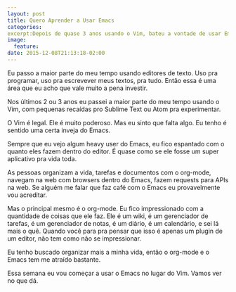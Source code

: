 ```yaml
---
layout: post
title: Quero Aprender a Usar Emacs
categories: 
excerpt:Depois de quase 3 anos usando o Vim, bateu a vontade de usar Emacs.
image:
  feature:
date: 2015-12-08T21:13:18-02:00
---
```

Eu passo a maior parte do meu tempo usando editores de texto. Uso pra programar,
uso pra escrevever meus textos, pra tudo. Então essa é uma área que eu acho que
vale muito a pena investir.

Nos últimos 2 ou 3 anos eu passei a maior parte do meu tempo usando o Vim, com
pequenas recaídas pro Sublime Text ou Atom pra experimentar.

O Vim é legal. Ele é muito poderoso. Mas eu sinto que falta algo. Eu tenho é
sentido uma certa inveja do Emacs.

Sempre que eu vejo algum heavy user do Emacs, eu fico espantado com o quanto
eles fazem dentro do editor. É quase como se ele fosse um super aplicativo pra
vida toda.

As pessoas organizam a vida, tarefas e documentos com o org-mode, navegam na web
com browsers dentro do Emacs, fazem requests para APIs na web. Se alguém me
falar que faz café com o Emacs eu provavelmente vou acreditar.

Mas o principal mesmo é o org-mode. Eu fico impressionado com a quantidade de
coisas que ele faz. Ele é um wiki, é um gerenciador de tarefas, é um gerenciador
de notas, é um diário, é um calendário, e sei lá mais o quê. Quando você para
pra pensar que isso é apenas um plugin de um editor, não tem como não se
impressionar.

Eu tenho buscado organizar mais a minha vida, então o org-mode e o Emacs tem me
atraído bastante.

Essa semana eu vou começar a usar o Emacs no lugar do Vim. Vamos ver no que dá.

[emacs]:https://www.gnu.org/software/emacs/
[vim]:www.vim.org

